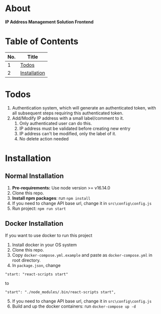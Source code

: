 # About
**IP Address Management Solution Frontend**

# Table of Contents

| No. | Title                         |
|-----|-------------------------------|
| 1   | [Todos](#task-implemented)    |
| 2   | [Installation](#installation) |

# Todos
1. Authentication system, which will generate an authenticated token, with all subsequent steps requiring this authenticated token.
2. Add/Modify IP address with a small label/comment to it.
    1. Only authenticated user can do this.
    2. IP address must be validated before creating new entry
    3. IP address can't be modified, only the label of it.
    4. No delete action needed

# Installation

## Normal Installation
1. **Pre-requirements:** Use node version >= v16.14.0
2. Clone this repo.
3. **Install npm packages**: run `npm install`
4. If you need to change API base url, change it in `src\config\config.js`
5. Run project: `npm run start`

## Docker Installation
If you want to use docker to run this project
1. Install docker in your OS system
2. Clone this repo.
3. Copy `docker-compose.yml.example` and paste as `docker-compose.yml` in root directory.
4. In `package.json`, change
```angular2html
"start: "react-scripts start"
```
to
```angular2html
"start": "./node_modules/.bin/react-scripts start", 
```
5. If you need to change API base url, change it in `src\config\config.js` 
6. Build and up the docker containers: run `docker-compose up -d`
